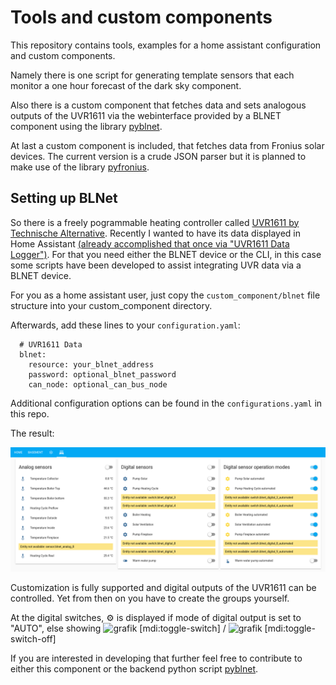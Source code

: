 # Tools and custom components

This repository contains tools, examples for a home assistant configuration and custom components.

Namely there is one script for generating template sensors that each
monitor a one hour forecast of the dark sky component.

Also there is a custom component that fetches data and sets
analogous outputs of the UVR1611
via the webinterface provided by a BLNET component using the library
[pyblnet](https://github.com/nielstron/pyblnet).

At last a custom component is included, that fetches data from Fronius
solar devices. The current version is a crude JSON parser but it is planned
to make use of the library [pyfronius](https://github.com/nielstron/pyfronius).

## Setting up BLNet

So there is a freely pogrammable heating controller called [UVR1611 by Technische Alternative](https://www.ta.co.at/en/freely-programmable/uvr1611/). Recently I wanted to have its data displayed in Home Assistant [(already accomplished that once via "UVR1611 Data Logger")](https://community.home-assistant.io/t/hooking-up-the-uvr1611-data-logger-over-wifi/24499). For that you need either the BLNET device or the CLI, in this case some scripts have been developed to assist integrating UVR data via a BLNET device.

For you as a home assistant user, just copy the `custom_component/blnet` file structure into your custom_component directory.

Afterwards, add these lines to your `configuration.yaml`:

      # UVR1611 Data
      blnet:
        resource: your_blnet_address
        password: optional_blnet_password
        can_node: optional_can_bus_node

Additional configuration options can be found in the `configurations.yaml` in this repo.

The result:

![Configured groups containing all available BLNet-supplied sensors](screenshot_blnet.png)


Customization is fully supported and digital outputs of the UVR1611 can be controlled. Yet from then on you have to create the groups yourself.

At the digital switches, :gear: is displayed if mode of digital output is set to "AUTO", else showing ![grafik](https://materialdesignicons.com/api/download/icon/png/D1AD4F4E-3CFE-4F51-932D-D3942A26C418) [mdi:toggle-switch] / ![grafik](https://materialdesignicons.com/api/download/icon/png/A54ADA14-0917-432E-9288-3364FBAEBCE2) [mdi:toggle-switch-off] 

If you are interested in developing that further feel free to contribute to either this component or the backend python script [pyblnet](https://github.com/nielstron/pyblnet).
